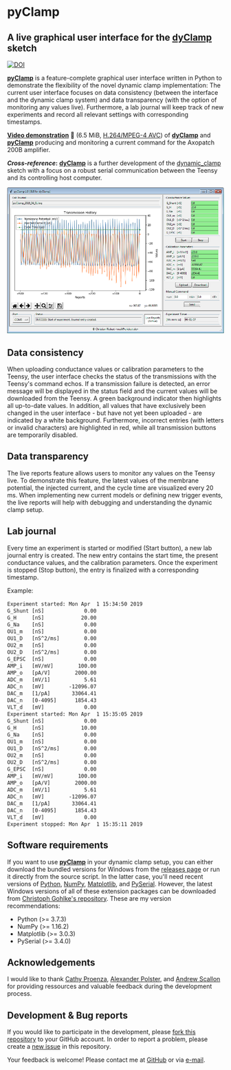 # pyClamp
## A live graphical user interface for the [dyClamp](https://github.com/christianrickert/dyClamp) sketch

[![DOI](https://zenodo.org/badge/DOI/10.5281/zenodo.2825278.svg)](https://doi.org/10.5281/zenodo.2825278)

**[pyClamp](https://github.com/christianrickert/pyClamp)** is a feature-complete graphical user interface written in Python to demonstrate the flexibility of the novel dynamic clamp implementation: The current user interface focuses on data consistency (between the interface and the dynamic clamp system) and data transparency (with the option of monitoring any values live). Furthermore, a lab journal will keep track of new experiments and record all relevant settings with corresponding timestamps.

**[Video demonstration](https://github.com/christianrickert/pyClamp/blob/master/media/pyClamp.mkv?raw=true)** :movie_camera: (6.5 MiB, [H.264/MPEG-4 AVC](https://en.wikipedia.org/wiki/H.264/MPEG-4_AVC)) of **[dyClamp](https://github.com/christianrickert/dyClamp)** and **[pyClamp](https://github.com/christianrickert/pyClamp)** producing and monitoring a current command for the Axopatch 200B amplifier.

**_Cross-reference_:** **[dyClamp](https://github.com/christianrickert/dyClamp)** is a further development of the [dynamic_clamp](https://github.com/nsdesai/dynamic_clamp) sketch with a focus on a robust serial communication between the Teensy and its controlling host computer.

![Screenshot](https://github.com/christianrickert/pyClamp/blob/master/media/pyClamp.png)

## Data consistency

When uploading conductance values or calibration parameters to the Teensy, the user interface checks the status of the transmissions with the Teensy's command echos. If a transmission failure is detected, an error message will be displayed in the status field and the current values will be downloaded from the Teensy. A green background indicator then highlights all up-to-date values. In addition, all values that have exclusively been changed in the user interface - but have not yet been uploaded - are indicated by a white background. Furthermore, incorrect entries (with letters or invalid characters) are highlighted in red, while all transmission buttons are temporarily disabled.

## Data transparency

The live reports feature allows users to monitor any values on the Teensy live. To demonstrate this feature, the latest values of the membrane potential, the injected current, and the cycle time are visualized every 20 ms. When implementing new current models or defining new trigger events, the live reports will help with debugging and understanding the dynamic clamp setup.

## Lab journal

Every time an experiment is started or modified (Start button), a new lab journal entry is created. The new entry contains the start time, the present conductance values, and the calibration parameters. Once the experiment is stopped (Stop button), the entry is finalized with a corresponding timestamp.

Example:
```
Experiment started:	Mon Apr  1 15:34:50 2019
G_Shunt	[nS]    	     0.00
G_H 	[nS]       	    20.00
G_Na	[nS]       	     0.00
OU1_m	[nS]      	     0.00
OU1_D	[nS^2/ms] 	     0.00
OU2_m	[nS]      	     0.00
OU2_D	[nS^2/ms] 	     0.00
G_EPSC	[nS]     	     0.00
AMP_i	[mV/mV]   	   100.00
AMP_o	[pA/V]    	  2000.00
ADC_m	[mV/1]    	     5.61
ADC_n	[mV]      	-12096.07
DAC_m	[1/pA]    	 33064.41
DAC_n	[0-4095]  	  1854.43
VLT_d	[mV]      	     0.00
Experiment started:	Mon Apr  1 15:35:05 2019
G_Shunt	[nS]    	     0.00
G_H 	[nS]       	    10.00
G_Na	[nS]       	     0.00
OU1_m	[nS]      	     0.00
OU1_D	[nS^2/ms] 	     0.00
OU2_m	[nS]      	     0.00
OU2_D	[nS^2/ms] 	     0.00
G_EPSC	[nS]     	     0.00
AMP_i	[mV/mV]   	   100.00
AMP_o	[pA/V]    	  2000.00
ADC_m	[mV/1]    	     5.61
ADC_n	[mV]      	-12096.07
DAC_m	[1/pA]    	 33064.41
DAC_n	[0-4095]  	  1854.43
VLT_d	[mV]      	     0.00
Experiment stopped:	Mon Apr  1 15:35:11 2019
```

## Software requirements

If you want to use **[pyClamp](https://github.com/christianrickert/pyClamp)** in your dynamic clamp setup, you can either download the bundled versions for Windows from the [releases page](https://github.com/christianrickert/pyClamp/releases) or run it directly from the source script. In the latter case, you'll need recent versions of [Python](https://www.python.org/downloads/), [NumPy](https://www.scipy.org/scipylib/download.html), [Matplotlib](https://matplotlib.org/users/installing.html), and [PySerial](https://pypi.org/project/pyserial/). However, the latest Windows versions of all of these extension packages can be downloaded from [Christoph Gohlke's repository](https://www.lfd.uci.edu/~gohlke/pythonlibs/). These are my version recommendations:

- Python      (>= 3.7.3)
- NumPy       (>= 1.16.2)
- Matplotlib  (>= 3.0.3)
- PySerial    (>= 3.4.0)

## Acknowledgements

I would like to thank [Cathy Proenza](http://www.ucdenver.edu/academics/colleges/medicalschool/departments/physiology/faculty/Pages/Proenza.aspx), [Alexander Polster](https://www.linkedin.com/in/alexanderpolster/), and [Andrew Scallon](https://optogeneticsandneuralengineeringcore.gitlab.io/ONECoreSite/) for providing ressources and valuable feedback during the development process.

## Development & Bug reports

If you would like to participate in the development, please [fork this repository](https://help.github.com/articles/fork-a-repo) to your GitHub account. In order to report a problem, please create a [new issue](https://help.github.com/articles/creating-an-issue/) in this repository.

Your feedback is welcome! Please contact me at [GitHub](https://github.com/christianrickert/) or via [e-mail](mailto:mail@crickert.de).
